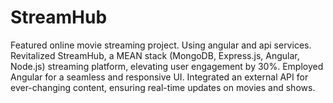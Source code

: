 # StreamHub
Featured online movie streaming project. Using angular and api services.
Revitalized StreamHub, a MEAN stack (MongoDB, Express.js, Angular, Node.js) streaming platform, elevating user engagement by 30%. Employed Angular for a seamless and responsive UI. Integrated an external API for ever-changing content, ensuring real-time updates on movies and shows.
